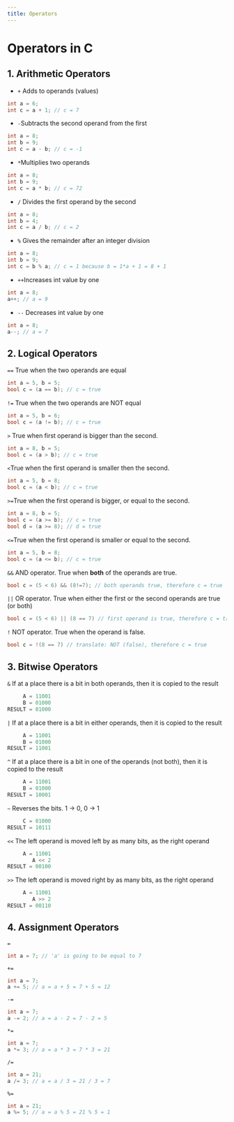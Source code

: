 ```yaml
---
title: Operators
---
```

# Operators in C

## 1. Arithmetic Operators
- `+` Adds to operands (values) 
```C
int a = 6;
int c = a + 1; // c = 7
```
- `-`Subtracts the second operand from the first
```C
int a = 8;
int b = 9;
int c = a - b; // c = -1
```
- `*`Multiplies two operands
```C
int a = 8;
int b = 9;
int c = a * b; // c = 72
```
- `/` Divides the first operand by the second
```C
int a = 8;
int b = 4;
int c = a / b; // c = 2
```
- `%` Gives the remainder after an integer division
```C
int a = 8;
int b = 9;
int c = b % a; // c = 1 because b = 1*a + 1 = 8 + 1
```
- `++`Increases int value by one
```C
int a = 8;
a++; // a = 9
```
- `--` Decreases int value by one
```C
int a = 8;
a--; // a = 7
```
## 2. Logical Operators

`==` True when the two operands are equal
```C
int a = 5, b = 5;
bool c = (a == b); // c = true
```
`!=` True when the two operands are NOT equal
```C
int a = 5, b = 6;
bool c = (a != b); // c = true
```
`>` True when first operand is bigger than the second.
```C
int a = 8, b = 5;
bool c = (a > b); // c = true
```
`<`True when the first operand is smaller then the second.
```C
int a = 5, b = 8;
bool c = (a < b); // c = true
```
`>=`True when the first operand is bigger, or equal to the second.
```C
int a = 8, b = 5;
bool c = (a >= b); // c = true
bool d = (a >= 8); // d = true
```
`<=`True when the first operand is smaller or equal to the second.
```C
int a = 5, b = 8;
bool c = (a <= b); // c = true
```
`&&` AND operator. True when **both** of the operands are true.
```C
bool c = (5 < 6) && (8!=7); // both operands true, therefore c = true
```
`||` OR operator. True when either the first or the second operands are true (or both)
```C
bool c = (5 < 6) || (8 == 7) // first operand is true, therefore c = true
```
`!` NOT operator. True when the operand is false. 
```C
bool c = !(8 == 7) // translate: NOT (false), therefore c = true
```

## 3. Bitwise Operators

`&` If at a place there is a bit in both operands, then it is copied to the result
```C
     A = 11001
     B = 01000
RESULT = 01000
```
`|` If at a place there is a bit in either operands, then it is copied to the result
```C
     A = 11001
     B = 01000
RESULT = 11001
```
`^` If at a place there is a bit in one of the operands (not both), then it is copied to the result
```C
     A = 11001
     B = 01000
RESULT = 10001
```
`~` Reverses the bits. 1 -> 0, 0 -> 1
```C
     C = 01000
RESULT = 10111
```
`<<` The left operand is moved left by as many bits, as the right operand
```C
     A = 11001
        A << 2
RESULT = 00100
```
`>>` The left operand is moved right by as many bits, as the right operand
```C
     A = 11001
        A >> 2
RESULT = 00110
```

## 4. Assignment Operators
`=`
```C
int a = 7; // 'a' is going to be equal to 7
```
`+=`
```C
int a = 7;
a += 5; // a = a + 5 = 7 + 5 = 12
```
`-=`
```C
int a = 7;
a -= 2; // a = a - 2 = 7 - 2 = 5
```
`*=`
```C
int a = 7;
a *= 3; // a = a * 3 = 7 * 3 = 21
```
`/=`
```C
int a = 21;
a /= 3; // a = a / 3 = 21 / 3 = 7
```
`%=`
```C
int a = 21;
a %= 5; // a = a % 5 = 21 % 5 = 1
```
